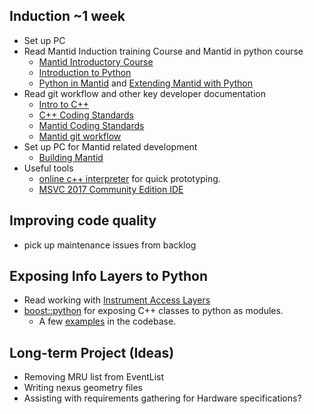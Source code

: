 ## Induction ~1 week

* Set up PC
* Read Mantid Induction training Course and Mantid in python course
  * [Mantid Introductory Course](http://www.mantidproject.org/Mantid_Basic_Course)
  * [Introduction to Python](http://www.mantidproject.org/Introduction_To_Python)
  * [Python in Mantid](http://www.mantidproject.org/Python_In_Mantid) and [Extending Mantid with Python](http://www.mantidproject.org/Extending_Mantid_With_Python)
* Read git workflow and other key developer documentation
  * [Intro to C++](http://www.mantidproject.org/New_Starter_C++_introduction)
  * [C++ Coding Standards](http://developer.mantidproject.org/Standards/CPPStandards.html)
  * [Mantid Coding Standards](http://developer.mantidproject.org/Standards/MantidStandards.html)
  * [Mantid git workflow](http://developer.mantidproject.org/GitWorkflow.html)
* Set up PC for Mantid related development
  * [Building Mantid](http://developer.mantidproject.org/GettingStarted.html)
* Useful tools
  * [online c++ interpreter](https://repl.it/) for quick prototyping.
  * [MSVC 2017 Community Edition IDE](https://www.visualstudio.com/downloads/)
  
## Improving code quality
* pick up maintenance issues from backlog

## Exposing Info Layers to Python
* Read working with [Instrument Access Layers](http://docs.mantidproject.org/nightly/concepts/InstrumentAccessLayers.html)
* [boost::python](https://www.boost.org/doc/libs/1_64_0/libs/python/doc/html/tutorial/index.html) for exposing C++ classes to python as modules.
  *  A few [examples](https://github.com/mantidproject/mantid/tree/master/Framework/PythonInterface/mantid/api/src/Exports) in the codebase.

## Long-term Project (Ideas)

* Removing MRU list from EventList
* Writing nexus geometry files
* Assisting with requirements gathering for Hardware specifications?
